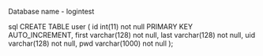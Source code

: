 Database name - logintest

sql
CREATE TABLE user (
	id int(11) not null PRIMARY KEY AUTO_INCREMENT,
    first varchar(128) not null,
    last varchar(128) not null,
    uid varchar(128) not null,
    pwd varchar(1000) not null
);
